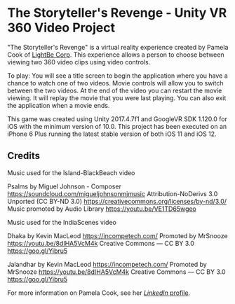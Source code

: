 # The Storyteller's Revenge - Unity VR 360 Video Project

"The Storyteller's Revenge" is a virtual reality experience created by Pamela Cook of [LightBe Corp](https://www.lightbe.com/). This experience allows a person to choose between viewing two 360 video clips using video controls.

To play: You will see a title screen to begin the application where you have a chance to watch one of two videos. Movie controls will allow you to switch between the two videos. At the end of the video you can restart the movie viewing. It will replay the movie that you were last playing. You can also exit the application when a movie ends. 

This game was created using Unity 2017.4.7f1 and GoogleVR SDK 1.120.0 for iOS with the minimum version of 10.0. This project has been executed on an iPhone 6 Plus running the latest stable version of both iOS 11 and iOS 12.

## Credits

Music used for the Island-BlackBeach video

Psalms by Miguel Johnson - Composer https://soundcloud.com/migueljohnsonmjmusic
Attribution-NoDerivs 3.0 Unported (CC BY-ND 3.0)
https://creativecommons.org/licenses/by-nd/3.0/
Music promoted by Audio Library https://youtu.be/VE1TD65wgeo

Music used for the IndiaScenes video

Dhaka by Kevin MacLeod https://incompetech.com/
Promoted by MrSnooze https://youtu.be/8dIHA5VcM4k
Creative Commons — CC BY 3.0 https://goo.gl/Yibru5

Jalandhar by Kevin MacLeod https://incompetech.com/
Promoted by MrSnooze https://youtu.be/8dIHA5VcM4k
Creative Commons — CC BY 3.0 https://goo.gl/Yibru5

For more information on Pamela Cook, see her [*LinkedIn* profile](https://www.linkedin.com/in/pamelacooklightbecorp).